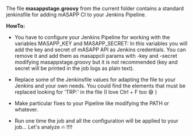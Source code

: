 The file **masappstage.groovy** from the current folder contains a standard jenkinsfile for adding mASAPP CI
to your Jenkins Pipeline.

**HowTo:**

* You have to configure your Jenkins Pipeline for working with the variables MASAPP_KEY and MASAPP_SECRET: 
In this variables you will add the key and secret of mASAPP API as Jenkins credentials. 
You can remove it and add them as masappcli params with -key and -secret modifying masappstage.groovy but it is not 
recommended (key and secret will be printed in the job logs as plain text).
     
* Replace some of the Jenkinsfile values for adapting the file to your Jenkins and your own needs. You could find the 
elements that must be replaced looking for 'TRP:' in the file (I love Ctrl + F too :smile: )

* Make particular fixes to your Pipeline like modifying the PATH or whatever.

* Run one time the job and all the configuration will be applied to your job... Let's analyze  :fire:  !!!!